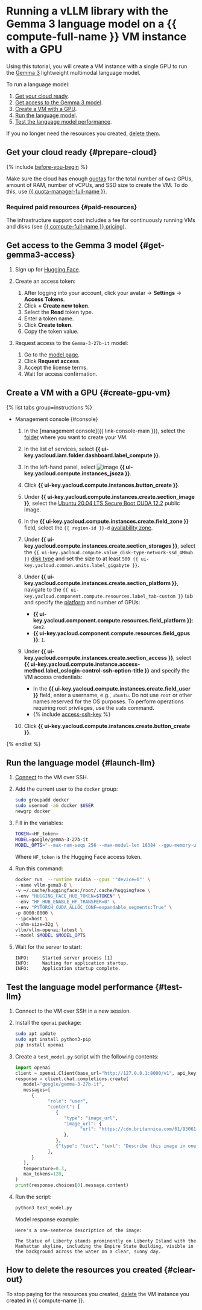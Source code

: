 # Running a vLLM library with the Gemma 3 language model on a {{ compute-full-name }} VM instance with a GPU


Using this tutorial, you will create a VM instance with a single GPU to run the [Gemma 3](https://huggingface.co/google/gemma-3-27b-it) lightweight multimodal language model.

To run a language model:

1. [Get your cloud ready](#prepare-cloud).
1. [Get access to the Gemma 3 model](#get-gemma3-access).
1. [Create a VM with a GPU](#create-gpu-vm).
1. [Run the language model](#launch-llm).
1. [Test the language model performance](#test-llm).

If you no longer need the resources you created, [delete them](#clear-out).

## Get your cloud ready {#prepare-cloud}

{% include [before-you-begin](../../_tutorials/_tutorials_includes/before-you-begin.md) %}

Make sure the cloud has enough [quotas](../../compute/concepts/limits.md#compute-quotas) for the total number of `Gen2` GPUs, amount of RAM, number of vCPUs, and SSD size to create the VM. To do this, use [{{ quota-manager-full-name }}](../../quota-manager/).

### Required paid resources {#paid-resources}

The infrastructure support cost includes a fee for continuously running VMs and disks (see [{{ compute-full-name }} pricing](../../compute/pricing.md)).

## Get access to the Gemma 3 model {#get-gemma3-access}

1. Sign up for [Hugging Face](https://huggingface.co/).

1. Create an access token:
   1. After logging into your account, click your avatar → **Settings** → **Access Tokens**.
   1. Click **+ Create new token**.
   1. Select the **Read** token type.
   1. Enter a token name.
   1. Click **Create token**.
   1. Copy the token value.

1. Request access to the `Gemma-3-27b-it` model:
   1. Go to the [model page](https://huggingface.co/google/gemma-3-27b-it).
   1. Click **Request access**.
   1. Accept the license terms.
   1. Wait for access confirmation.

## Create a VM with a GPU {#create-gpu-vm}

{% list tabs group=instructions %}
- Management console {#console}

   1. In the [management console]({{ link-console-main }}), select the [folder](../../resource-manager/concepts/resources-hierarchy.md#folder) where you want to create your VM.
   1. In the list of services, select **{{ ui-key.yacloud.iam.folder.dashboard.label_compute }}**.
   1. In the left-hand panel, select ![image](../../_assets/console-icons/server.svg) **{{ ui-key.yacloud.compute.instances_jsoza }}**.
   1. Click **{{ ui-key.yacloud.compute.instances.button_create }}**.
   1. Under **{{ ui-key.yacloud.compute.instances.create.section_image }}**, select the [Ubuntu 20.04 LTS Secure Boot CUDA 12.2](/marketplace/products/yc/ubuntu-2004-lts-secureboot-cuda-12-2) public image.
   1. In the **{{ ui-key.yacloud.compute.instances.create.field_zone }}** field, select the `{{ region-id }}-d` [availability zone](../../overview/concepts/geo-scope.md).
   1. Under **{{ ui-key.yacloud.compute.instances.create.section_storages }}**, select the `{{ ui-key.yacloud.compute.value_disk-type-network-ssd_4Mmub }}` [disk type](../../compute/concepts/disk.md#disks_types) and set the size to at least `500 {{ ui-key.yacloud.common.units.label_gigabyte }}`.
   1. Under **{{ ui-key.yacloud.compute.instances.create.section_platform }}**, navigate to the `{{ ui-key.yacloud.component.compute.resources.label_tab-custom }}` tab and specify the [platform](../../compute/concepts/vm-platforms.md) and number of GPUs:

         * **{{ ui-key.yacloud.component.compute.resources.field_platform }}**: `Gen2`.
         * **{{ ui-key.yacloud.component.compute.resources.field_gpus }}**: `1`.
   1. Under **{{ ui-key.yacloud.compute.instances.create.section_access }}**, select **{{ ui-key.yacloud.compute.instance.access-method.label_oslogin-control-ssh-option-title }}** and specify the VM access credentials:

         * In the **{{ ui-key.yacloud.compute.instances.create.field_user }}** field, enter a username, e.g., `ubuntu`. Do not use `root` or other names reserved for the OS purposes. To perform operations requiring root privileges, use the `sudo` command.
         * {% include [access-ssh-key](../../_includes/compute/create/access-ssh-key.md) %}

   1. Click **{{ ui-key.yacloud.compute.instances.create.button_create }}**.

{% endlist %}

## Run the language model {#launch-llm}

1. [Connect](../../compute/operations/vm-connect/ssh.md#vm-connect) to the VM over SSH.

1. Add the current user to the `docker` group:

   ```bash
   sudo groupadd docker
   sudo usermod -aG docker $USER
   newgrp docker
   ```

1. Fill in the variables:

   ```bash
   TOKEN=<HF_token>
   MODEL=google/gemma-3-27b-it
   MODEL_OPTS="--max-num-seqs 256 --max-model-len 16384 --gpu-memory-utilization 0.98 --max_num_batched_tokens 2048"
   ```

   Where `HF_token` is the Hugging Face access token.

1. Run this command:

   ```bash
   docker run  --runtime nvidia --gpus '"device=0"' \
   --name vllm-gema3-0 \
   -v ~/.cache/huggingface:/root/.cache/huggingface \
   --env "HUGGING_FACE_HUB_TOKEN=$TOKEN" \
   --env "HF_HUB_ENABLE_HF_TRANSFER=0" \
   --env "PYTORCH_CUDA_ALLOC_CONF=expandable_segments:True" \
   -p 8000:8000 \
   --ipc=host \
   --shm-size=32g \
   vllm/vllm-openai:latest \
   --model $MODEL $MODEL_OPTS
   ```

1. Wait for the server to start:

   ```text
   INFO:     Started server process [1]
   INFO:     Waiting for application startup.
   INFO:     Application startup complete.
   ```

## Test the language model performance {#test-llm}

1. Connect to the VM over SSH in a new session.
1. Install the `openai` package:

   ```bash
   sudo apt update
   sudo apt install python3-pip
   pip install openai
   ```

1. Create a `test_model.py` script with the following contents:

   ```python
   import openai
   client = openai.Client(base_url="http://127.0.0.1:8000/v1", api_key="EMPTY")
   response = client.chat.completions.create(
      model="google/gemma-3-27b-it",
      messages=[
         {
               "role": "user",
               "content": [
                  {
                     "type": "image_url",
                     "image_url": {
                           "url": "https://cdn.britannica.com/61/93061-050-99147DCE/Statue-of-Liberty-Island-New-York-Bay.jpg"
                     },
                  },
                  {"type": "text", "text": "Describe this image in one sentence."},
               ],
         }
      ],
      temperature=0.3,
      max_tokens=128,
   )
   print(response.choices[0].message.content)
   ```

1. Run the script:

   ```bash
   python3 test_model.py
   ```

   Model response example:

   ```text
   Here's a one-sentence description of the image:

   The Statue of Liberty stands prominently on Liberty Island with the Manhattan skyline, including the Empire State Building, visible in the background across the water on a clear, sunny day.
   ```

## How to delete the resources you created {#clear-out}

To stop paying for the resources you created, [delete](../../compute/operations/vm-control/vm-delete.md) the VM instance you created in {{ compute-name }}.